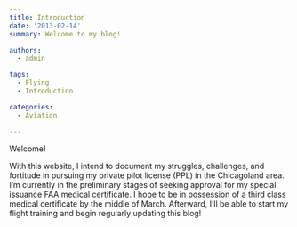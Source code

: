 ```yaml
---
title: Introduction
date: '2013-02-14'
summary: Welcome to my blog!

authors:
  - admin

tags:
  - Flying
  - Introduction

categories:
  - Aviation

---
```

Welcome!

With this website, I intend to document my struggles, challenges, and fortitude in pursuing my private pilot license (PPL) in the Chicagoland area. I’m currently in the preliminary stages of seeking approval for my special issuance FAA medical certificate. I hope to be in possession of a third class medical certificate by the middle of March. Afterward, I’ll be able to start my flight training and begin regularly updating this blog!